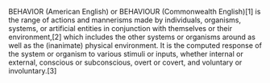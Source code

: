 BEHAVIOR (American English) or BEHAVIOUR (Commonwealth English)[1] is the range of actions and mannerisms made by individuals, organisms, systems, or artificial entities in conjunction with themselves or their environment,[2] which includes the other systems or organisms around as well as the (inanimate) physical environment. It is the computed response of the system or organism to various stimuli or inputs, whether internal or external, conscious or subconscious, overt or covert, and voluntary or involuntary.[3]
